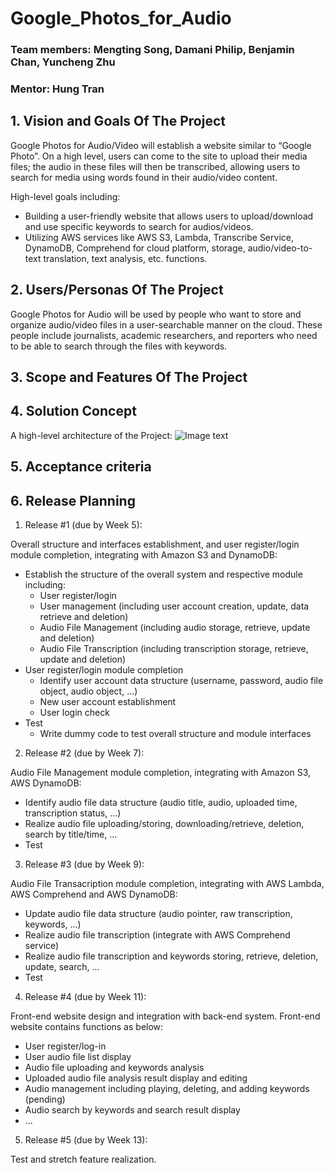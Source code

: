 # Google_Photos_for_Audio

### Team members: Mengting Song, Damani Philip, Benjamin Chan,  Yuncheng Zhu
### Mentor: Hung Tran

## 1. Vision and Goals Of The Project
Google Photos for Audio/Video will establish a website similar to “Google Photo”. On a high level, users can come to the site to upload their media files; the audio in these files will then be transcribed, allowing users to search for media using words found in their audio/video content.

High-level goals including:
* Building a user-friendly website that allows users to upload/download and use specific keywords to search for audios/videos.
* Utilizing AWS services like AWS S3, Lambda, Transcribe Service, DynamoDB, Comprehend for cloud platform, storage, audio/video-to-text translation, text analysis, etc. functions.

## 2. Users/Personas Of The Project
Google Photos for Audio will be used by people who want to store and organize audio/video files in a user-searchable manner on the cloud. These people include journalists, academic researchers, and reporters who need to be able to search through the files with keywords.

## 3. Scope and Features Of The Project

## 4. Solution Concept
A high-level architecture of the Project:
![Image text](https://github.com/MengtingSong/Google_Photos_for_Audio/blob/master/architecture.png)


## 5. Acceptance criteria

## 6. Release Planning
1. Release #1 (due by Week 5): 

Overall structure and interfaces establishment, and user register/login module completion, integrating with Amazon S3 and DynamoDB: 
* Establish the structure of the overall system and respective module including:
  * User register/login
  * User management (including user account creation, update, data retrieve and deletion)
  * Audio File Management (including audio storage, retrieve, update and deletion)
  * Audio File Transcription (including transcription storage, retrieve, update and deletion)
* User register/login module completion
  * Identify user account data structure (username, password, audio file object, audio object, ...)
  * New user account establishment
  * User login check
* Test
  * Write dummy code to test overall structure and module interfaces

2. Release #2 (due by Week 7): 

Audio File Management module completion, integrating with Amazon S3, AWS DynamoDB:
* Identify audio file data structure (audio title, audio, uploaded time, transcription status, ...)
* Realize audio file uploading/storing, downloading/retrieve, deletion, search by title/time, ...
* Test

3. Release #3 (due by Week 9): 

Audio File Transacription module completion, integrating with AWS Lambda, AWS Comprehend and AWS DynamoDB:
* Update audio file data structure (audio pointer, raw transcription, keywords, ...) 
* Realize audio file transcription (integrate with AWS Comprehend service)
* Realize audio file transcription and keywords storing, retrieve, deletion, update, search, ...
* Test

4. Release #4 (due by Week 11): 

Front-end website design and integration with back-end system. 
Front-end website contains functions as below:
* User register/log-in
* User audio file list display
* Audio file uploading and keywords analysis
* Uploaded audio file analysis result display and editing
* Audio management including playing, deleting, and adding keywords (pending)
* Audio search by keywords and search result display
* ...

5. Release #5 (due by Week 13): 

Test and stretch feature realization.

